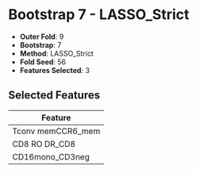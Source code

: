 # Bootstrap 7 - LASSO_Strict

- **Outer Fold**: 9
- **Bootstrap**: 7
- **Method**: LASSO_Strict
- **Fold Seed**: 56
- **Features Selected**: 3

## Selected Features

| Feature |
|---------|
| Tconv memCCR6_mem |
| CD8 RO DR_CD8 |
| CD16mono_CD3neg |
